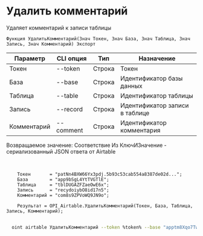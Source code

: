 ﻿---
sidebar_position: 4
---

# Удалить комментарий
 Удаляет комментарий к записи таблицы



`Функция УдалитьКомментарий(Знач Токен, Знач База, Знач Таблица, Знач Запись, Знач Комментарий) Экспорт`

  | Параметр | CLI опция | Тип | Назначение |
  |-|-|-|-|
  | Токен | --token | Строка | Токен |
  | База | --base | Строка | Идентификатор базы данных |
  | Таблица | --table | Строка | Идентификатор таблицы |
  | Запись | --record | Строка | Идентификатор записи в таблице |
  | Комментарий | --comment | Строка | Идентификатор комментария |

  
  Возвращаемое значение:   Соответствие Из КлючИЗначение - сериализованный JSON ответа от Airtable

<br/>




```bsl title="Пример кода"
    Токен       = "patNn4BXW66Yx3pdj.5b93c53cab554a8387de02d...";
    База        = "app9bSgL4YtTVGTlE";
    Таблица     = "tblDUGAZFZaeOwE6x";
    Запись      = "recydoiybO8id17n5";
    Комментарий = "com8s9ZPVoWQ9JN9o";

    Результат = OPI_Airtable.УдалитьКомментарий(Токен, База, Таблица, Запись, Комментарий);
```



```sh title="Пример команды CLI"
    
  oint airtable УдалитьКомментарий --token %token% --base "apptm8Xqo7TwMaipQ" --table "tbl9G4jVoTJpxYwSY" --record "recV6DxeLQMBNJrUk" --comment %comment%

```

```json title="Результат"

```
